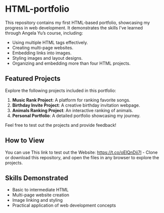 # HTML-portfolio
This repository contains my first HTML-based portfolio, showcasing my progress in web development. It demonstrates the skills I’ve learned through Angela Yu’s course, including:

- Using multiple HTML tags effectively.
- Creating multi-page websites.
- Embedding links into images.
- Styling images and layout designs.
- Organizing and embedding more than four HTML projects.

## Featured Projects
Explore the following projects included in this portfolio:
1. **Music Rank Project**: A platform for ranking favorite songs.
2. **Birthday Invite Project**: A creative birthday invitation webpage.
3. **Animals Ranking Project**: An interactive ranking of animals.
4. **Personal Portfolio**: A detailed portfolio showcasing my journey.

Feel free to test out the projects and provide feedback!

## How to View
You can use This link to test out the Website: https://t.co/oElQnDij7l - Clone or download this repository, and open the files in any browser to explore the projects.

## Skills Demonstrated
- Basic to intermediate HTML
- Multi-page website creation
- Image linking and styling
- Practical application of web development concepts
